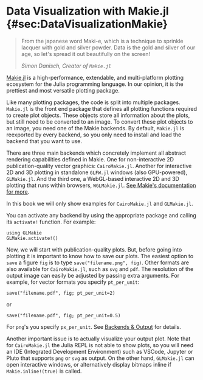 # Data Visualization with Makie.jl {#sec:DataVisualizationMakie}

> From the japanese word Maki-e, which is a technique to sprinkle lacquer with gold and silver powder.
> Data is the gold and silver of our age, so let's spread it out beautifully on the screen!
>
> _Simon Danisch, Creator of `Makie.jl`_

[Makie.jl](http://makie.juliaplots.org/stable/index.html) is a high-performance, extendable, and multi-platform plotting ecosystem for the Julia programming language.
In our opinion, it is the prettiest and most versatile plotting package.

Like many plotting packages, the code is split into multiple packages.
`Makie.jl` is the front end package that defines all plotting functions required to create plot objects.
These objects store all information about the plots, but still need to be converted to an image.
To convert these plot objects to an image, you need one of the Makie backends.
By default, `Makie.jl` is reexported by every backend, so you only need to install and load the backend that you want to use.

There are three main backends which concretely implement all abstract rendering capabilities defined in Makie.
One for non-interactive 2D publication-quality vector graphics: `CairoMakie.jl`.
Another for interactive 2D and 3D plotting in standalone `GLFW.jl` windows (also GPU-powered), `GLMakie.jl`.
And the third one, a WebGL-based interactive 2D and 3D plotting that runs within browsers, `WGLMakie.jl`. [See Makie's documentation for more](http://makie.juliaplots.org/stable/documentation/backends_and_output/).

In this book we will only show examples for `CairoMakie.jl` and `GLMakie.jl`.

You can activate any backend by using the appropriate package and calling its `activate!` function.
For example:

```
using GLMakie
GLMakie.activate!()
```

Now, we will start with publication-quality plots.
But, before going into plotting it is important to know how to save our plots.
The easiest option to `save` a figure `fig` is to type `save("filename.png", fig)`.
Other formats are also available for `CairoMakie.jl`, such as `svg` and `pdf`.
The resolution of the output image can easily be adjusted by passing extra arguments.
For example, for vector formats you specify `pt_per_unit`:

```
save("filename.pdf", fig; pt_per_unit=2)
```

or

```
save("filename.pdf", fig; pt_per_unit=0.5)
```

For `png`'s you specify `px_per_unit`.
See [Backends & Output](https://makie.juliaplots.org/stable/documentation/backends_and_output/) for details.

Another important issue is to actually visualize your output plot.
Note that for `CairoMakie.jl` the Julia REPL is not able to show plots, so you will need an IDE (Integrated Development Environment) such as VSCode, Jupyter or Pluto that supports `png` or `svg` as output.
On the other hand, `GLMakie.jl` can open interactive windows, or alternatively display bitmaps inline if `Makie.inline!(true)` is called.
